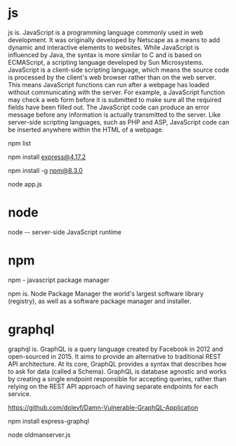 # js

js is. JavaScript is a programming language commonly used in web development. It was originally developed by Netscape as a means to add dynamic and interactive elements to websites. While JavaScript is influenced by Java, the syntax is more similar to C and is based on ECMAScript, a scripting language developed by Sun Microsystems. JavaScript is a client-side scripting language, which means the source code is processed by the client's web browser rather than on the web server. This means JavaScript functions can run after a webpage has loaded without communicating with the server. For example, a JavaScript function may check a web form before it is submitted to make sure all the required fields have been filled out. The JavaScript code can produce an error message before any information is actually transmitted to the server. Like server-side scripting languages, such as PHP and ASP, JavaScript code can be inserted anywhere within the HTML of a webpage.

npm list

npm install express@4.17.2

npm install -g npm@8.3.0

node app.js

# node

node -- server-side JavaScript runtime

# npm

npm - javascript package manager

npm is. Node Package Manager the world's largest software library (registry), as well as a software package manager and installer.

# graphql

graphql is. GraphQL is a query language created by Facebook in 2012 and open-sourced in 2015. It aims to provide an alternative to traditional REST API architecture. At its core, GraphQL provides a syntax that describes how to ask for data (called a Schema). GraphQL is database agnostic and works by creating a single endpoint responsible for accepting queries, rather than relying on the REST API approach of having separate endpoints for each service.

https://github.com/dolevf/Damn-Vulnerable-GraphQL-Application

npm install express-graphql

node oldmanserver.js

